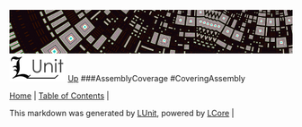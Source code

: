 ![](../Content/LUnit-banner-small.png "")
[<img align="right;" src="../Content/LUnit-logo-small.png">](../../README.md)
[Up](AssemblyCoverage.md)
###AssemblyCoverage
#CoveringAssembly

[Home](../../README.md) | [Table of Contents](../../TableOfContents.md) | 


This markdown was generated by [LUnit](https://github.com/CodeSingularity/LUnit), powered by [LCore](https://github.com/CodeSingularity/LCore) | 

